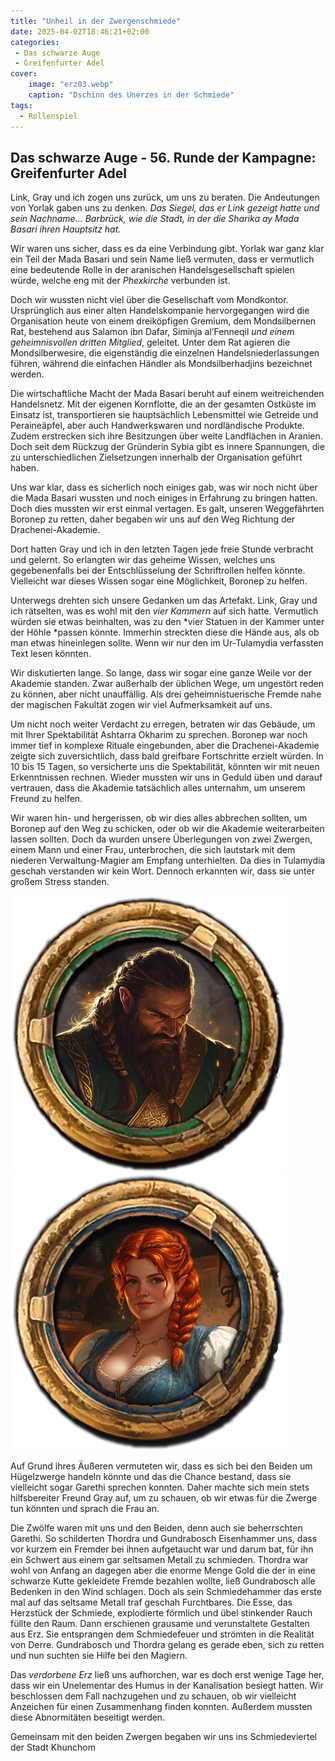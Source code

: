 ```yaml
---
title: "Unheil in der Zwergenschmiede"
date: 2025-04-02T18:46:21+02:00
categories:
 - Das schwarze Auge
 - Greifenfurter Adel
cover:
    image: "erz03.webp"
    caption: "Dschinn des Unerzes in der Schmiede"
tags:
  - Rollenspiel
---
```


## Das schwarze Auge - 56. Runde der Kampagne: Greifenfurter Adel

Link, Gray und ich zogen uns zurück, um uns zu beraten. Die Andeutungen von Yorlak gaben uns zu denken. *Das Siegel, das er Link gezeigt hatte und sein Nachname... Barbrück, wie die Stadt, in der die Sharika ay Mada Basari ihren Hauptsitz hat.*

Wir waren uns sicher, dass es da eine Verbindung gibt. Yorlak war ganz klar ein Teil der Mada Basari und sein Name ließ vermuten, dass er vermutlich eine bedeutende Rolle in der aranischen Handelsgesellschaft spielen würde, welche eng mit der *Phexkirche* verbunden ist.

Doch wir wussten nicht viel über die Gesellschaft vom Mondkontor. Ursprünglich aus einer alten Handelskompanie hervorgegangen wird die Organisation heute von einem dreiköpfigen Gremium, dem Mondsilbernen Rat, bestehend aus Salamon ibn Dafar, Siminja al’Fenneqil *und einem geheimnisvollen dritten Mitglied*, geleitet. Unter dem Rat agieren die Mondsilberwesire, die eigenständig die einzelnen Handelsniederlassungen führen, während die einfachen Händler als Mondsilberhadjins bezeichnet werden.

Die wirtschaftliche Macht der Mada Basari beruht auf einem weitreichenden Handelsnetz. Mit der eigenen Kornflotte, die an der gesamten Ostküste im Einsatz ist, transportieren sie hauptsächlich Lebensmittel wie Getreide und Peraineäpfel, aber auch Handwerkswaren und nordländische Produkte. Zudem erstrecken sich ihre Besitzungen über weite Landflächen in Aranien. Doch seit dem Rückzug der Gründerin Sybia gibt es innere Spannungen, die zu unterschiedlichen Zielsetzungen innerhalb der Organisation geführt haben.

Uns war klar, dass es sicherlich noch einiges gab, was wir noch nicht über die Mada Basari wussten und noch einiges in Erfahrung zu bringen hatten. Doch dies mussten wir erst einmal vertagen. Es galt, unseren Weggefährten Boronep zu retten, daher begaben wir uns auf den Weg Richtung der Drachenei-Akademie.

Dort hatten Gray und ich in den letzten Tagen jede freie Stunde verbracht und gelernt. So erlangten wir das geheime Wissen, welches uns gegebenenfalls bei der Entschlüsselung der Schriftrollen helfen könnte. Vielleicht war dieses Wissen sogar eine Möglichkeit, Boronep zu helfen.

Unterwegs drehten sich unsere Gedanken um das Artefakt. Link, Gray und ich rätselten, was es wohl mit den *vier Kammern* auf sich hatte. Vermutlich würden sie etwas beinhalten, was zu den *vier Statuen in der Kammer unter der Höhle *passen könnte. Immerhin streckten diese die Hände aus, als ob man etwas hineinlegen sollte. Wenn wir nur den im Ur-Tulamydia verfassten Text lesen könnten.

Wir diskutierten lange. So lange, dass wir sogar eine ganze Weile vor der Akademie standen. Zwar außerhalb der üblichen Wege, um ungestört reden zu können, aber nicht unauffällig. Als drei geheimnistuerische Fremde nahe der magischen Fakultät zogen wir viel Aufmerksamkeit auf uns.

Um nicht noch weiter Verdacht zu erregen, betraten wir das Gebäude, um mit Ihrer Spektabilität Ashtarra Okharim zu sprechen. Boronep war noch immer tief in komplexe Rituale eingebunden, aber die Drachenei-Akademie zeigte sich zuversichtlich, dass bald greifbare Fortschritte erzielt würden. In 10 bis 15 Tagen, so versicherte uns die Spektabilität, könnten wir mit neuen Erkenntnissen rechnen. Wieder mussten wir uns in Geduld üben und darauf vertrauen, dass die Akademie tatsächlich alles unternahm, um unserem Freund zu helfen.

Wir waren hin- und hergerissen, ob wir dies alles abbrechen sollten, um Boronep auf den Weg zu schicken, oder ob wir die Akademie weiterarbeiten lassen sollten. Doch da wurden unsere Überlegungen von zwei Zwergen, einem Mann und einer Frau, unterbrochen, die sich lautstark mit dem niederen Verwaltung-Magier am Empfang unterhielten. Da dies in Tulamydia geschah verstanden wir kein Wort. Dennoch erkannten wir, dass sie unter großem Stress standen.

![Gundrabosch Eisenhammer](token_GundraboschEisenhammer.webp) ![Thordra Eisenhammer](token_ThordraEisenhammer.webp)

Auf Grund ihres Äußeren vermuteten wir, dass es sich bei den Beiden um Hügelzwerge handeln könnte und das die Chance bestand, dass sie vielleicht sogar Garethi sprechen konnten. Daher machte sich mein stets hilfsbereiter Freund Gray auf, um zu schauen, ob wir etwas für die Zwerge tun könnten und sprach die Frau an.

Die Zwölfe waren mit uns und den Beiden, denn auch sie beherrschten Garethi. So schilderten Thordra und Gundrabosch Eisenhammer uns, dass vor kurzem ein Fremder bei ihnen aufgetaucht war und darum bat, für ihn ein Schwert aus einem gar seltsamen Metall zu schmieden. Thordra war wohl von Anfang an dagegen aber die enorme Menge Gold die der in eine schwarze Kutte gekleidete Fremde bezahlen wollte, ließ Gundrabosch alle Bedenken in den Wind schlagen. Doch als sein Schmiedehammer das erste mal auf das seltsame Metall traf geschah Furchtbares. Die Esse, das Herzstück der Schmiede, explodierte förmlich und übel stinkender Rauch füllte den Raum. Dann erschienen grausame und verunstaltete Gestalten aus Erz. Sie entsprangen dem Schmiedefeuer und strömten in die Realität von Derre. Gundrabosch und Thordra gelang es gerade eben, sich zu retten und nun suchten sie Hilfe bei den Magiern. 

Das *verdorbene Erz* ließ uns aufhorchen, war es doch erst wenige Tage her, dass wir ein Unelementar des Humus in der Kanalisation besiegt hatten. Wir beschlossen dem Fall nachzugehen und zu schauen, ob wir vielleicht Anzeichen für einen Zusammenhang finden konnten. Außerdem mussten diese Abnormitäten beseitigt werden. 

Gemeinsam mit den beiden Zwergen begaben wir uns ins Schmiedeviertel der Stadt Khunchom